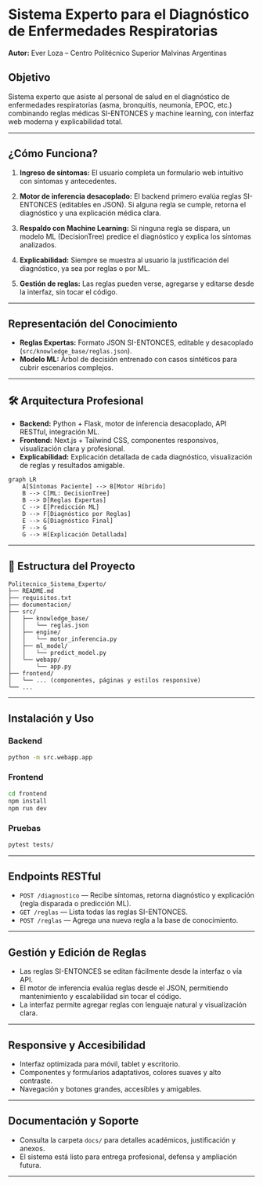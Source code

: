 # Sistema Experto para el Diagnóstico de Enfermedades Respiratorias
**Autor:** Ever Loza – Centro Politécnico Superior Malvinas Argentinas

## Objetivo
Sistema experto que asiste al personal de salud en el diagnóstico de enfermedades respiratorias (asma, bronquitis, neumonía, EPOC, etc.) combinando reglas médicas SI-ENTONCES y machine learning, con interfaz web moderna y explicabilidad total.

---

## ¿Cómo Funciona?

1. **Ingreso de síntomas:**
   El usuario completa un formulario web intuitivo con síntomas y antecedentes.

2. **Motor de inferencia desacoplado:**
   El backend primero evalúa reglas SI-ENTONCES (editables en JSON). Si alguna regla se cumple, retorna el diagnóstico y una explicación médica clara.

3. **Respaldo con Machine Learning:**
   Si ninguna regla se dispara, un modelo ML (DecisionTree) predice el diagnóstico y explica los síntomas analizados.

4. **Explicabilidad:**
   Siempre se muestra al usuario la justificación del diagnóstico, ya sea por reglas o por ML.

5. **Gestión de reglas:**
   Las reglas pueden verse, agregarse y editarse desde la interfaz, sin tocar el código.

---

## Representación del Conocimiento
- **Reglas Expertas:** Formato JSON SI-ENTONCES, editable y desacoplado (`src/knowledge_base/reglas.json`).
- **Modelo ML:** Árbol de decisión entrenado con casos sintéticos para cubrir escenarios complejos.

---

## 🛠️ Arquitectura Profesional

- **Backend:** Python + Flask, motor de inferencia desacoplado, API RESTful, integración ML.
- **Frontend:** Next.js + Tailwind CSS, componentes responsivos, visualización clara y profesional.
- **Explicabilidad:** Explicación detallada de cada diagnóstico, visualización de reglas y resultados amigable.

```mermaid
graph LR
    A[Síntomas Paciente] --> B[Motor Híbrido]
    B --> C[ML: DecisionTree]
    B --> D[Reglas Expertas]
    C --> E[Predicción ML]
    D --> F[Diagnóstico por Reglas]
    E --> G[Diagnóstico Final]
    F --> G
    G --> H[Explicación Detallada]
```

---

## 📁 Estructura del Proyecto

```
Politecnico_Sistema_Experto/
├── README.md
├── requisitos.txt
├── documentacion/
├── src/
│   ├── knowledge_base/
│   │   └── reglas.json
│   ├── engine/
│   │   └── motor_inferencia.py
│   ├── ml_model/
│   │   └── predict_model.py
│   └── webapp/
│       └── app.py
├── frontend/
│   └── ... (componentes, páginas y estilos responsive)
└── ...
```

---

## Instalación y Uso

### Backend
```bash
python -m src.webapp.app
```

### Frontend
```bash
cd frontend
npm install
npm run dev
```

### Pruebas
```bash
pytest tests/
```

---

## Endpoints RESTful

- `POST /diagnostico` — Recibe síntomas, retorna diagnóstico y explicación (regla disparada o predicción ML).
- `GET /reglas` — Lista todas las reglas SI-ENTONCES.
- `POST /reglas` — Agrega una nueva regla a la base de conocimiento.

---

## Gestión y Edición de Reglas

- Las reglas SI-ENTONCES se editan fácilmente desde la interfaz o vía API.
- El motor de inferencia evalúa reglas desde el JSON, permitiendo mantenimiento y escalabilidad sin tocar el código.
- La interfaz permite agregar reglas con lenguaje natural y visualización clara.

---

## Responsive y Accesibilidad

- Interfaz optimizada para móvil, tablet y escritorio.
- Componentes y formularios adaptativos, colores suaves y alto contraste.
- Navegación y botones grandes, accesibles y amigables.

---

## Documentación y Soporte

- Consulta la carpeta `docs/` para detalles académicos, justificación y anexos.
- El sistema está listo para entrega profesional, defensa y ampliación futura.

---
